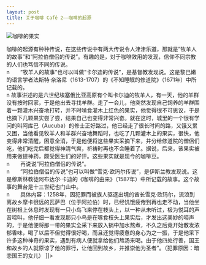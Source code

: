 ```yaml
---
layout: post
title: 关于咖啡 Café 2——咖啡的起源
---
```


<p><img src="http://www.francaisblog.com/fy/images/_copy20.jpg" alt="咖啡的果实" /></p>
<p>咖啡的起源有种种传说，在这些传说中有两大传说令人津津乐道，那就是&#8221;牧羊人的故事&#8221;和&#8221;阿拉伯僧侣的传说&#8221;。有趣的是，对于咖啡效用的发现，信仰不同宗教的人们也笃信不同的传说。<br />n　　&#8221;牧羊人的故事&#8221;也可以叫做&#8221;卡尔迪的传说&#8221;，是基督教发现说。这是黎巴嫩的语言学者法斯特·奈洛尼（1613-1707）的《不知睡眠的修道院》（1671年）中所记载的。<br />n    故事讲述的是六世纪埃塞俄比亚高原有个叫卡尔迪的牧羊人，有一天，他的羊群没有按时回家，于是他出去寻找羊群。走了一会儿，他突然发现自己饲养的羊群围着一颗灌木兴奋地打转，并不时啃食灌木上红色的果实，他觉得很不可思议，于是也摘下几颗果实尝了尝，结果自己也变得非常兴奋。就在这时，城里的一个很有学问的叫阿库巴（Aucuba）的修士正好路过，他已经走了很长时间的路，又饿又累又困，当他看见牧羊人和羊群兴奋地舞蹈时，也吃了几颗灌木上的果实，很快，他变得非常清醒，困意全消，于是他便将这些果实采摘下来，并分给修道院的僧侣们吃，他们吃完后都觉得神清气爽，祈祷时再也不会睡着了。据说，后来，该果实被用来做提神药，颇受医生们的好评。这些果实就是现今的咖啡豆。<br />n　　再说说&#8221;阿拉伯僧侣的传说&#8221;。<br />n　　&#8221;阿拉伯僧侣的传说&#8221;也可以叫做&#8221;雪克·欧玛尔传说&#8221;，是伊斯兰教发现说。这是穆斯林教徒阿布达尔·卡迪的《咖啡的由来》（1587年）中所记载的故事。这个故事的舞台是十三世纪也门山中。<br />n　　具体内容：1258年，因犯罪而被族人驱逐出境的酋长雪克·欧玛尔，流浪到离故乡摩卡很远的瓦萨巴（位于阿拉伯）时，已经饥饿疲倦到再也走不动，当他坐在树根上休息时发现有一只小鸟飞来停在枝头上，以一种从未听过，极为悦耳的声音啼叫，他仔细一看发现那只小鸟是在啄食枝头上果实后，才发出这美妙的啼声的，于是他便将那一带的果实全采下来放入锅中加水熬煮，不久之后竟开始散发浓郁香味，喝了以后不但觉得很好喝，而且还觉得疲惫的身心为之一振，于是他采下许多这种神奇的果实，遇到有病人便就拿给他们熬汤来喝。由于他四处行善，国王和故乡的人就原谅了他的罪行，让他回到故乡，并推崇他为圣者&#8221;。（犯罪原因：暗恋国王的女儿） ]]&gt;
</p>
